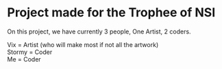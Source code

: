 # Project made for the Trophee of NSI

On this project, we have currently 3 people,
One Artist, 2 coders.

Vix = Artist (who will make most if not all the artwork)  
Stormy = Coder  
Me = Coder  
